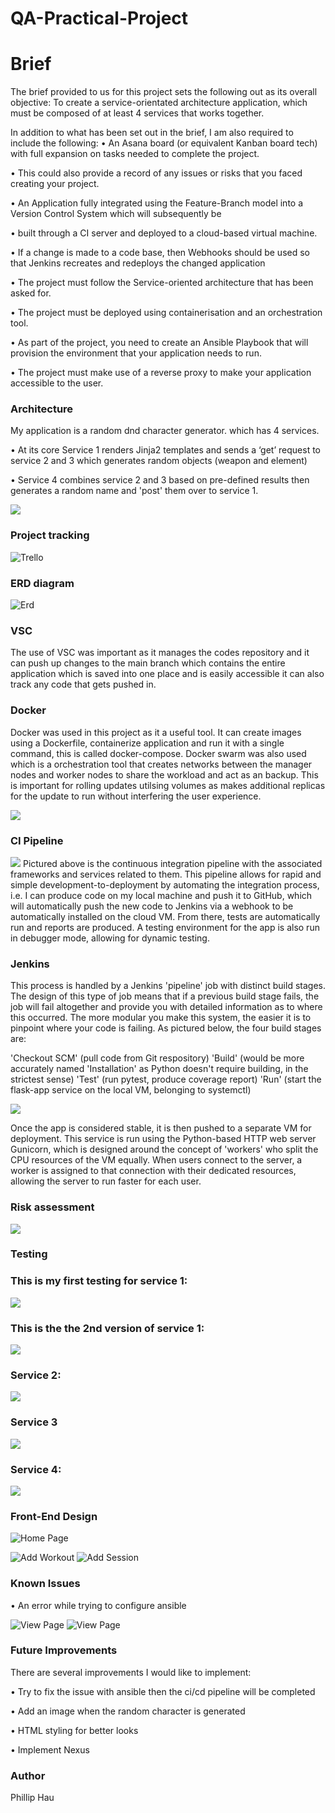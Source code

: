 
# QA-Practical-Project

# Brief
The brief provided to us for this project sets the following out as its overall objective: To create a service-orientated architecture application, which must be composed of at least 4 services that works together. 


In addition to what has been set out in the brief, I am also required to include the following:
•	An Asana board (or equivalent Kanban board tech) with full expansion on tasks needed to complete the project.

•	This could also provide a record of any issues or risks that you faced creating your project.

•	An Application fully integrated using the Feature-Branch model into a Version Control System which will subsequently be 

•	built through a CI server and deployed to a cloud-based virtual machine.

•	If a change is made to a code base, then Webhooks should be used so that Jenkins recreates and redeploys the changed application

•	The project must follow the Service-oriented architecture that has been asked for.

•	The project must be deployed using containerisation and an orchestration tool.

•	As part of the project, you need to create an Ansible Playbook that will provision the environment that your application needs to run.

•	The project must make use of a reverse proxy to make your application accessible to the user.


### Architecture

My application is a random dnd character generator. which has 4 services.

•	At its core Service 1 renders Jinja2 templates and sends a ‘get’ request to service 2 and 3 which generates random objects (weapon and element)

•	Service 4 combines service 2 and 3 based on pre-defined results then generates a random name and 'post' them over to service 1.

![](https://github.com/PhillipHage202/practical-project/blob/main/doc%20for%20pro/artchi.png)

### Project tracking 

![Trello](https://github.com/PhillipHage202/practical-project/blob/main/doc%20for%20pro/trello.png)

### ERD diagram

![Erd](https://github.com/PhillipHage202/practical-project/blob/main/doc%20for%20pro/erd.png)

### VSC
The use of VSC was important as it manages the codes repository and it can push up changes to the main branch which contains the entire application which is saved into one place and is easily accessible it can also track any code that gets pushed in.

### Docker

Docker was used in this project as it a useful tool. It can create images using a Dockerfile, containerize application and run it with a single command, this is called docker-compose. Docker swarm was also used which is a orchestration tool that creates networks between the manager nodes and worker nodes to share the workload and act as an backup. This is important for rolling updates utilsing volumes as makes additional replicas for the update to run without interfering the user experience.

![](https://github.com/PhillipHage202/practical-project/blob/main/doc%20for%20pro/docker.png)

### CI Pipeline
![](https://github.com/PhillipHage202/practical-project/blob/main/doc%20for%20pro/ci%20pipeline.png)
Pictured above is the continuous integration pipeline with the associated frameworks and services related to them. This pipeline allows for rapid and simple development-to-deployment by automating the integration process, i.e. I can produce code on my local machine and push it to GitHub, which will automatically push the new code to Jenkins via a webhook to be automatically installed on the cloud VM. From there, tests are automatically run and reports are produced. A testing environment for the app is also run in debugger mode, allowing for dynamic testing.

### Jenkins

This process is handled by a Jenkins 'pipeline' job with distinct build stages. The design of this type of job means that if a previous build stage fails, the job will fail altogether and provide you with detailed information as to where this occurred. The more modular you make this system, the easier it is to pinpoint where your code is failing. As pictured below, the four build stages are:

'Checkout SCM' (pull code from Git respository)
'Build' (would be more accurately named 'Installation' as Python doesn't require building, in the strictest sense)
'Test' (run pytest, produce coverage report)
'Run' (start the flask-app service on the local VM, belonging to systemctl)  

![](https://github.com/PhillipHage202/practical-project/blob/main/doc%20for%20pro/Jenkin%20pic.png.png)

Once the app is considered stable, it is then pushed to a separate VM for deployment. This service is run using the Python-based HTTP web server Gunicorn, which is designed around the concept of 'workers' who split the CPU resources of the VM equally. When users connect to the server, a worker is assigned to that connection with their dedicated resources, allowing the server to run faster for each user.

### Risk assessment

![](https://github.com/PhillipHage202/practical-project/blob/main/doc%20for%20pro/risk.png)

### Testing 
### This is my first testing for service 1:
![](https://github.com/PhillipHage202/practical-project/blob/main/doc%20for%20pro/pytest%20cov%20ser1.png)
### This is the the 2nd version of service 1:
![](https://github.com/PhillipHage202/practical-project/blob/main/doc%20for%20pro/pytest%20cov%20ser1%20ver2.png) 
### Service 2:
![](https://github.com/PhillipHage202/practical-project/blob/main/doc%20for%20pro/pytest%20cov%20ser2.png) 
### Service 3
![](https://github.com/PhillipHage202/practical-project/blob/main/doc%20for%20pro/pytest%20cov%20ser3.png)
### Service 4:
![](https://github.com/PhillipHage202/practical-project/blob/main/doc%20for%20pro/pytest%20cov%20ser4%20ver2.png)

### Front-End Design

![Home Page](https://github.com/PhillipHage202/practical-project/blob/main/doc%20for%20pro/home.png)

![Add Workout](https://github.com/PhillipHage202/practical-project/blob/main/doc%20for%20pro/demo%201.png)
![Add Session](https://github.com/PhillipHage202/practical-project/blob/main/doc%20for%20pro/demo%202.png)



### Known Issues

•	An error while trying to configure ansible

![View Page](https://github.com/PhillipHage202/practical-project/blob/main/doc%20for%20pro/error.png)
![View Page](https://github.com/PhillipHage202/practical-project/blob/main/doc%20for%20pro/error%202.png)




### Future Improvements

There are several improvements I would like to implement:


•	Try to fix the issue with ansible then the ci/cd pipeline will be completed

•	Add an image when the random character is generated 

•	HTML styling for better looks

•	Implement Nexus




	


### Author

Phillip Hau
